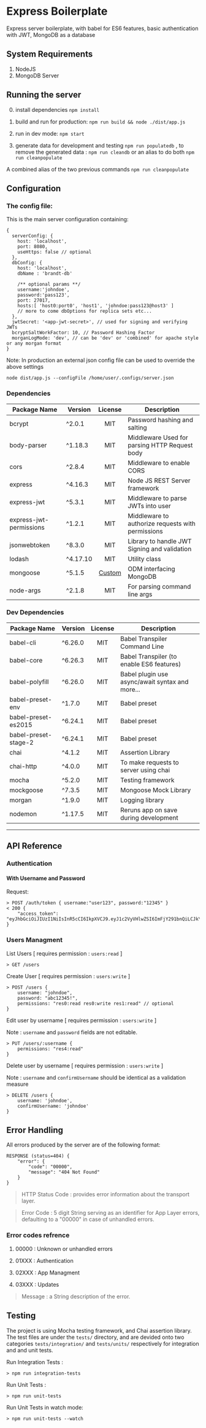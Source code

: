 # Express Boilerplate

Express server boilerplate, with babel for ES6 features, basic authentication with JWT, MongoDB as a database

## System Requirements

1. NodeJS
2. MongoDB Server

## Running the server

0. install dependencies
`npm install`

1. build and run for production:
`npm run build && node ./dist/app.js`

2. run in dev mode:
`npm start`

3. generate data for development and testing
`npm run populatedb` , to remove the generated data :
`npm run cleandb` or an alias to do both `npm run cleanpopulate`

A combined alias of the two previous commands `npm run cleanpopulate`

## Configuration
### The config file:
This is the main server configuration containing:
```
{
  serverConfig: {
    host: 'localhost',
    port: 8080,
    useHttps: false // optional
  },
  dbConfig: { 
    host: 'localhost',
    dbName : 'brandt-db'

    /** optional params **/
    username:'johndoe',
    password:'pass123',
    port: 27017,
    hosts:[ 'host0:port0', 'host1', 'johndoe:pass123@host3' ]
    // more to come dbOptions for replica sets etc...
  },
  jwtSecret: '<app-jwt-secret>', // used for signing and verifying JWTs
  bcryptSaltWorkFactor: 10, // Password Hashing Factor
  morganLogMode: 'dev', // can be 'dev' or 'combined' for apache style or any morgan format
}
```

Note: In production an external json config file can be used to override the above settings
```
node dist/app.js --configFile /home/user/.configs/server.json
```

### Dependencies

|Package Name|Version|License|Description|
|-|-|:-----:|-|
|bcrypt|^2.0.1|MIT|Password hashing and salting|
|body-parser|^1.18.3|MIT|Middleware Used for parsing HTTP Request body|
|cors|^2.8.4|MIT|Middleware to enable CORS|
|express|^4.16.3|MIT|Node JS REST Server framework|
|express-jwt|^5.3.1|MIT|Middleware to parse JWTs into user|
|express-jwt-permissions|^1.2.1|MIT|Middleware to authorize requests with permissions|
|jsonwebtoken|^8.3.0|MIT|Library to handle JWT Signing and validation|
|lodash|^4.17.10|MIT|Utility class|
|mongoose|^5.1.5|[Custom](https://github.com/cesanta/mongoose)|ODM interfacing MongoDB|
|node-args|^2.1.8|MIT|For parsing command line args|

### Dev Dependencies

|Package Name|Version|License|Description|
|-|-|:-----:|-|
|babel-cli|^6.26.0|MIT|Babel Transpiler Command Line|
|babel-core|^6.26.3|MIT|Babel Transpiler (to enable ES6 features)|
|babel-polyfill|^6.26.0|MIT|Babel plugin use async/await syntax and more...|
|babel-preset-env|^1.7.0|MIT|Babel preset|
|babel-preset-es2015|^6.24.1|MIT|Babel preset|
|babel-preset-stage-2|^6.24.1|MIT|Babel preset|
|chai|^4.1.2|MIT|Assertion Library|
|chai-http|^4.0.0|MIT|To make requests to server using chai|
|mocha|^5.2.0|MIT|Testing framework|
|mockgoose|^7.3.5|MIT|Mongoose Mock Library|
|morgan|^1.9.0|MIT|Logging library|
|nodemon|^1.17.5|MIT|Reruns app on save during development|


---
## API Reference
### Authentication
#### With Username and Password

Request:

``` 
> POST /auth/token { username:"user123", password:"12345" }
< 200 {
    "access_token": "eyJhbGciOiJIUzI1NiIsInR5cCI6IkpXVCJ9.eyJ1c2VyVHlwZSI6ImFjY291bnQiLCJkYXRhI....."
}
```

### Users Managment 

List Users [ requires permission : `users:read` ]
```
> GET /users
```

Create User [ requires permission : `users:write` ]
``` 
> POST /users { 
    username: "johndoe", 
    password: "abc12345!", 
    permissions: "res0:read res0:write res1:read" // optional
}
```

Edit user by username [ requires permission : `users:write` ]

Note : `username` and `password` fields are not editable.
```
> PUT /users/:username {
    permissions: "res4:read"
}
```

Delete user by username [ requires permission : `users:write` ]

Note : ``username`` and ``confirmUsername`` should be identical as a validation measure
```
> DELETE /users {
    username: 'johndoe',
    confirmUsername: 'johndoe'
}
```


## Error Handling

All errors produced by the server are of the following format:
```
RESPONSE (status=404) {
    "error": {
        "code": "00000",
        "message": "404 Not Found"
    }
}
```

> HTTP Status Code : provides error information about the transport layer.

> Error Code : 5 digit String serving as an identifier for App Layer errors, defaulting to a "00000" in case of unhandled errors.

### Error codes refrence

1. 00000 : Unknown or unhandled errors

2. 01XXX : Authentication

3. 02XXX : App Managment

4. 03XXX : Updates

> Message : a String description of the error.

## Testing 

The project is using Mocha testing framework, and Chai assertion library. The test files are under the ``tests/`` directory, and are devided onto two categories ``tests/integration/`` and ``tests/units/`` respectively for integration and and unit tests.

Run Integration Tests :

```> npm run integration-tests```


Run Unit Tests :

```> npm run unit-tests```

Run Unit Tests in watch mode:

```> npm run unit-tests --watch```